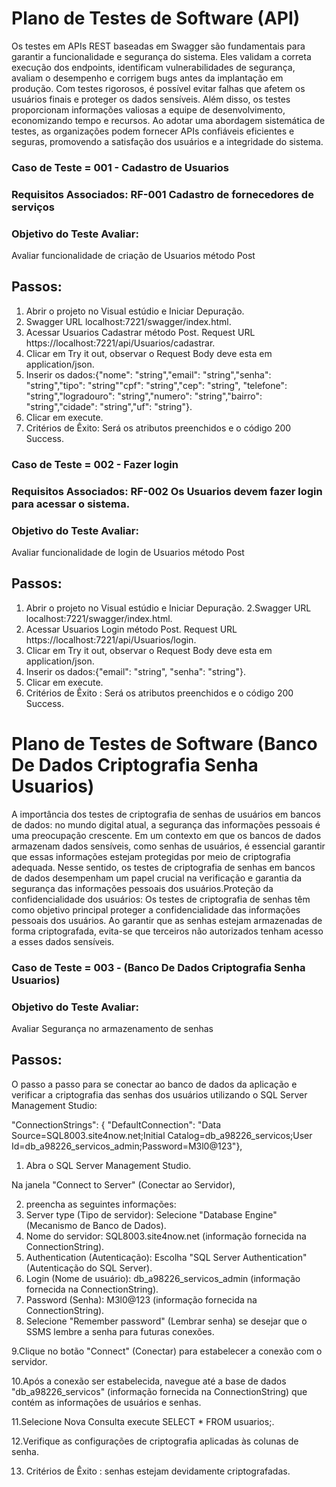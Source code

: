 # Plano de Testes de Software (API)
Os testes em APIs REST baseadas em Swagger são fundamentais para garantir a funcionalidade e segurança do sistema. Eles validam a correta execução dos endpoints, identificam vulnerabilidades de segurança, avaliam o desempenho e corrigem bugs antes da implantação em produção. Com testes rigorosos, é possível evitar falhas que afetem os usuários finais e proteger os dados sensíveis. Além disso, os testes proporcionam informações valiosas a equipe de desenvolvimento, economizando tempo e recursos. Ao adotar uma abordagem sistemática de testes, as organizações podem fornecer APIs confiáveis eficientes e seguras, promovendo a satisfação dos usuários e a integridade do sistema.

### Caso de Teste	= 001 - Cadastro de Usuarios
### Requisitos Associados: RF-001 Cadastro de fornecedores de serviços
### Objetivo do Teste	Avaliar:
Avaliar funcionalidade de criação de Usuarios método Post
## Passos:
1. Abrir o projeto no  Visual estúdio e Iniciar Depuração.
2. Swagger URL localhost:7221/swagger/index.html.
3. Acessar Usuarios Cadastrar método Post. Request URL https://localhost:7221/api/Usuarios/cadastrar.
4. Clicar em Try it out, observar o Request Body deve esta em application/json.
5. Inserir os dados:{"nome": "string","email": "string","senha": "string","tipo": "string""cpf": "string","cep": "string", "telefone": "string","logradouro": "string","numero": "string","bairro": "string","cidade": "string","uf": "string"}.
6. Clicar em execute.
7. Critérios de Êxito: Será os atributos preenchidos e o código 200 Success.

### Caso de Teste	= 002 - Fazer login
### Requisitos Associados: RF-002 Os Usuarios devem fazer login para acessar o sistema.
### Objetivo do Teste	Avaliar:
Avaliar funcionalidade de login de Usuarios método Post
## Passos:
1. Abrir o projeto no  Visual estúdio e Iniciar Depuração.
2.Swagger URL localhost:7221/swagger/index.html.
3. Acessar Usuarios Login método Post. Request URL https://localhost:7221/api/Usuarios/login.
4. Clicar em Try it out, observar o Request Body deve esta em application/json.
5. Inserir os dados:{"email": "string", "senha": "string"}.
6. Clicar em execute.
7. Critérios de Êxito :	Será os atributos preenchidos e o código 200 Success.

# Plano de Testes de Software (Banco De Dados Criptografia Senha Usuarios)

A importância dos testes de criptografia de senhas de usuários em bancos de dados:
no mundo digital atual, a segurança das informações pessoais é uma preocupação crescente. Em um contexto em que os bancos de dados armazenam dados sensíveis, como senhas de usuários, é essencial garantir que essas informações estejam protegidas por meio de criptografia adequada. Nesse sentido, os testes de criptografia de senhas em bancos de dados desempenham um papel crucial na verificação e garantia da segurança das informações pessoais dos usuários.Proteção da confidencialidade dos usuários:
Os testes de criptografia de senhas têm como objetivo principal proteger a confidencialidade das informações pessoais dos usuários. Ao garantir que as senhas estejam armazenadas de forma criptografada, evita-se que terceiros não autorizados tenham acesso a esses dados sensíveis.

### Caso de Teste	= 003 - (Banco De Dados Criptografia Senha Usuarios)

### Objetivo do Teste	Avaliar:
Avaliar Segurança no armazenamento de senhas
## Passos:
O passo a passo para se conectar ao banco de dados da aplicação e verificar a criptografia das senhas dos usuários utilizando o SQL Server Management Studio:

"ConnectionStrings": {
    "DefaultConnection": "Data Source=SQL8003.site4now.net;Initial Catalog=db_a98226_servicos;User Id=db_a98226_servicos_admin;Password=M3l0@123"},

1. Abra o SQL Server Management Studio.

Na janela "Connect to Server" (Conectar ao Servidor), 

2. preencha as seguintes informações:
3. Server type (Tipo de servidor): Selecione "Database Engine" (Mecanismo de Banco de Dados).
4. Nome do servidor: SQL8003.site4now.net (informação fornecida na ConnectionString).
5. Authentication (Autenticação): Escolha "SQL Server Authentication" (Autenticação do SQL Server).
6. Login (Nome de usuário): db_a98226_servicos_admin (informação fornecida na ConnectionString).
7. Password (Senha): M3l0@123 (informação fornecida na ConnectionString).
8. Selecione "Remember password" (Lembrar senha) se desejar que o SSMS lembre a senha para futuras conexões.

9.Clique no botão "Connect" (Conectar) para estabelecer a conexão com o servidor.

10.Após a conexão ser estabelecida, navegue até a base de dados "db_a98226_servicos" (informação fornecida na ConnectionString) que contém as informações de usuários e senhas.

11.Selecione Nova Consulta execute SELECT * FROM usuarios;.

12.Verifique as configurações de criptografia aplicadas às colunas de senha.

13. Critérios de Êxito : senhas estejam devidamente criptografadas.





<!-- ### Caso de Teste	= 003 - Atualizar Cadastro
### Requisitos Associados: RF-001 Cadastro de fornecedores de serviços
### Objetivo do Teste	Avaliar:
Avaliar funcionalidade de Atualizar Cadastro de fornecedores
método PUT {ID}
## Passos:
1. Abrir o projeto no  Visual estúdio e Iniciar Depuração.
2. swagger informar a URL https://localhost/ .
3. Acessar o método PUT {ID}.
4. clicar em Try it out, observar o Request Body deve esta em application/json.
5. inserir os dados a serem atualizados  nome, cpf, telefone, e-mail, senha, repetir senha, Cep, logradouro, numero, complemento, bairro cidade, uf.
6. clicar em execute.
7.Critérios de Êxito :  -->




